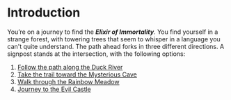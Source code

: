 # Introduction

You’re on a journey to find the ***Elixir of Immortality***. You find yourself in a strange forest, with towering trees that seem to whisper in a language you can't quite understand. The path ahead forks in three different directions. A signpost stands at the intersection, with the following options:

1. [Follow the path along the Duck River](link)
2. [Take the trail toward the Mysterious Cave](link)
3. [Walk through the Rainbow Meadow](link)
4. [Journey to the Evil Castle](link)